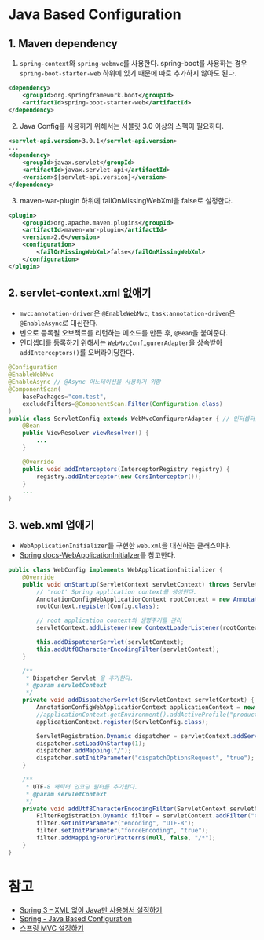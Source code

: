 # Java Based Configuration

## 1. Maven dependency
1) `spring-context`와 `spring-webmvc`를 사용한다. spring-boot를 사용하는 경우 `spring-boot-starter-web` 하위에 있기 때문에 따로 추가하지 않아도 된다.

```xml
<dependency>
    <groupId>org.springframework.boot</groupId>
    <artifactId>spring-boot-starter-web</artifactId>
</dependency>
```

2) Java Config를 사용하기 위해서는 서블릿 3.0 이상의 스펙이 필요하다.

```xml
<servlet-api.version>3.0.1</servlet-api.version>
...
<dependency>
    <groupId>javax.servlet</groupId>
    <artifactId>javax.servlet-api</artifactId>
    <version>${servlet-api.version}</version>
</dependency>
```

3) maven-war-plugin 하위에 failOnMissingWebXml을 false로 설정한다.

```xml
<plugin>
    <groupId>org.apache.maven.plugins</groupId>
    <artifactId>maven-war-plugin</artifactId>
    <version>2.6</version>
    <configuration>
        <failOnMissingWebXml>false</failOnMissingWebXml>
    </configuration>
</plugin>
```

## 2. servlet-context.xml 없애기

- `mvc:annotation-driven`은 `@EnableWebMvc`, `task:annotation-driven`은 `@EnableAsync`로 대신한다.
- 빈으로 등록될 오브젝트를 리턴하는 메소드를 만든 후, `@Bean`을 붙여준다.
- 인터셉터를 등록하기 위해서는 `WebMvcConfigurerAdapter`을 상속받아 `addInterceptors()`를 오버라이딩한다.

```java
@Configuration
@EnableWebMvc
@EnableAsync // @Async 어노테이션을 사용하기 위함
@ComponentScan(
    basePachages="com.test",
    excludeFilters=@ComponentScan.Filter(Configuration.class)
)
public class ServletConfig extends WebMvcConfigurerAdapter { // 인터셉터를 추가하기위해 상속
    @Bean
    public ViewResolver viewResolver() {
        ...
    }

    @Override
    public void addInterceptors(InterceptorRegistry registry) {
        registry.addInterceptor(new CorsInterceptor());
    }
    ...
}
```

## 3. web.xml 업애기

- `WebApplicationInitializer`를 구현한 `web.xml`을 대신하는 클래스이다.
- [Spring docs-WebApplicationInitialzer](http://docs.spring.io/spring/docs/current/javadoc-api/org/springframework/web/WebApplicationInitializer.html)를 참고한다.

```java
public class WebConfig implements WebApplicationInitializer {
    @Override
    public void onStartup(ServletContext servletContext) throws ServletException {
        // 'root' Spring application context를 생성한다.
        AnnotationConfigWebApplicationContext rootContext = new AnnotationConfigWebApplicationContext();
        rootContext.register(Config.class);

        // root application context의 생명주기를 관리
        servletContext.addListener(new ContextLoaderListener(rootContext));

        this.addDispatcherServlet(servletContext);
        this.addUtf8CharacterEncodingFilter(servletContext);
    }

    /**
     * Dispatcher Servlet 을 추가한다.
     * @param servletContext
     */
    private void addDispatcherServlet(ServletContext servletContext) {
        AnnotationConfigWebApplicationContext applicationContext = new AnnotationConfigWebApplicationContext();
        //applicationContext.getEnvironment().addActiveProfile("production");
        applicationContext.register(ServletConfig.class);

        ServletRegistration.Dynamic dispatcher = servletContext.addServlet("dispatcher", new DispatcherServlet(applicationContext));
        dispatcher.setLoadOnStartup(1);
        dispatcher.addMapping("/");
        dispatcher.setInitParameter("dispatchOptionsRequest", "true"); // CORS 를 위해서 option request 도 받아들인다.
    }

    /**
     * UTF-8 캐릭터 인코딩 필터를 추가한다.
     * @param servletContext
     */
    private void addUtf8CharacterEncodingFilter(ServletContext servletContext) {
        FilterRegistration.Dynamic filter = servletContext.addFilter("CHARACTER_ENCODING_FILTER", CharacterEncodingFilter.class);
        filter.setInitParameter("encoding", "UTF-8");
        filter.setInitParameter("forceEncoding", "true");
        filter.addMappingForUrlPatterns(null, false, "/*");
    }
}
```

# 참고
- [Spring 3 – XML 없이 Java만 사용해서 설정하기](https://breadmj.wordpress.com/2013/08/04/spring-3-only-java-config-without-xml/)
- [Spring - Java Based Configuration](http://www.tutorialspoint.com/spring/spring_java_based_configuration.htm)
- [스프링 MVC 설정하기](https://blog.outsider.ne.kr/904)